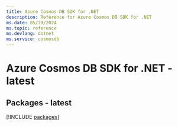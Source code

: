 ```yaml
---
title: Azure Cosmos DB SDK for .NET
description: Reference for Azure Cosmos DB SDK for .NET
ms.date: 05/29/2024
ms.topic: reference
ms.devlang: dotnet
ms.service: cosmosdb
---
```

# Azure Cosmos DB SDK for .NET - latest
## Packages - latest
[!INCLUDE [packages](cosmos-db-index.md)]